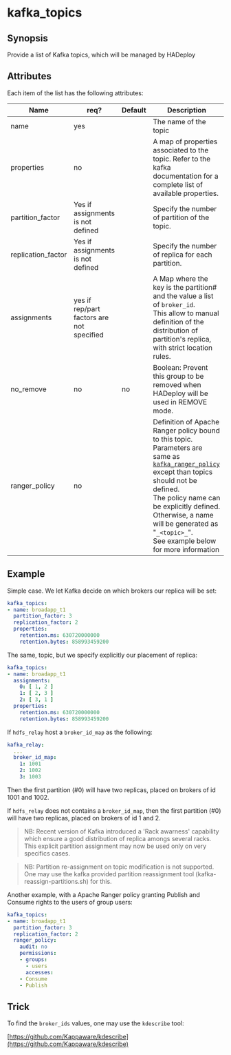 # kafka_topics

## Synopsis

Provide a list of Kafka topics, which will be managed by HADeploy

## Attributes

Each item of the list has the following attributes:

Name | req?	| Default |	Description
--- | --- | --- | ---
name|yes||The name of the topic
properties|no||A map of properties associated to the topic. Refer to the kafka documentation for a complete list of available properties.
partition_factor|Yes if assignments is not defined||Specify the number of partition of the topic.
replication_factor|Yes if assignments is not defined||Specify the number of replica for each partition.
assignments|yes if rep/part factors are not specified||A Map where the key is the partition# and the value a list of `broker_id`.<br>This allow to manual definition of the distribution of partition's replica, with strict location rules.
no_remove|no|no|Boolean: Prevent this group to be removed when HADeploy will be used in REMOVE mode.
ranger_policy|no||Definition of Apache Ranger policy bound to this topic. Parameters are same as [`kafka_ranger_policy`](../ranger/kafka_ranger_policies) except than topics should not be defined.<br>The policy name can be explicitly defined. Otherwise, a name will be generated as "`_<topic>_`".<br>See example below for more information

## Example

Simple case. We let Kafka decide on which brokers our replica will be set:
```yaml
kafka_topics:
- name: broadapp_t1
  partition_factor: 3
  replication_factor: 2
  properties:
    retention.ms: 630720000000
    retention.bytes: 858993459200
```
The same, topic, but we specify explicitly our placement of replica:
```yaml
kafka_topics:
- name: broadapp_t1
  assignments:
    0: [ 1, 2 ]
    1: [ 2, 3 ]
    2: [ 3, 1 ]
  properties:
    retention.ms: 630720000000
    retention.bytes: 858993459200
```
If `hdfs_relay` host a `broker_id_map` as the following:
```yaml
kafka_relay:
  ...
  broker_id_map:
    1: 1001
    2: 1002
    3: 1003
```
Then the first partition (#0) will have two replicas, placed on brokers of id 1001 and 1002.

If `hdfs_relay` does not contains a `broker_id_map`, then the first partition (#0) will have two replicas, placed on brokers of id 1 and 2. 

> NB: Recent version of Kafka introduced a 'Rack awarness' capability which ensure a good distribution of replica amongs several racks. This explicit partition assignment may now be used only on very specifics cases.

> NB: Partition re-assignment on topic modification is not supported. One may use the kafka provided partition reassignment tool (kafka-reassign-partitions.sh) for this.
 
Another example, with a Apache Ranger policy granting Publish and Consume rights to the users of group users:
```yaml
kafka_topics:
- name: broadapp_t1
  partition_factor: 3
  replication_factor: 2
  ranger_policy:
    audit: no
    permissions:
    - groups:
      - users
      accesses:
    - Consume
    - Publish
```

## Trick

To find the `broker_ids` values, one may use the `kdescribe` tool:

[https://github.com/Kappaware/kdescribe](https://github.com/Kappaware/kdescribe)
 
